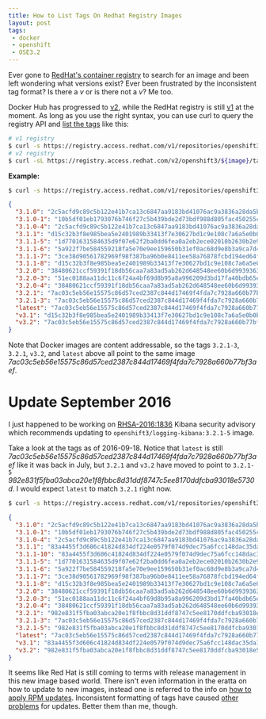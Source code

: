 ```yaml
---
title: How to List Tags On Redhat Registry Images
layout: post
tags:
 - docker
 - openshift
 - OSE3.2
---
```



Ever gone to [RedHat's container registry](https://access.redhat.com/search/#/container-images) to search for an image and been left wondering what versions exist? Ever been frustrated by the inconsistent tag format? Is there a _v_ or is there not a _v_? Me too.

Docker Hub has progressed to [v2](https://docs.docker.com/registry/spec/api/), while the RedHat registry is still [v1](https://docs.docker.com/v1.6/reference/api/registry_api/) at the moment. As long as you use the right syntax, you can use curl to query the registry API and [list the tags](https://docs.docker.com/v1.6/reference/api/registry_api/#list-repository-tags) like this:

```bash
# v1 registry
$ curl -s https://registry.access.redhat.com/v1/repositories/openshift3/${image}/tags | jq .
# v2 registry
$ curl -sL https://registry.access.redhat.com/v2/openshift3/${image}/tags/list
```

**Example:**

```bash
$ curl -s https://registry.access.redhat.com/v1/repositories/openshift3/logging-kibana/tags | jq .
```
```json
{
  "3.1.0": "2c5acfd9c89c5b122e41b7ca13c6847aa9183bd41076ac9a3836a28da5b82bb4",
  "3.1.0-1": "10b5df01eb1793076b746f27c5b439bde2d73bdf988d805fac450255c22d904b",
  "3.1.0-4": "2c5acfd9c89c5b122e41b7ca13c6847aa9183bd41076ac9a3836a28da5b82bb4",
  "3.1.1": "d15c32b3f8e985bea5e2401989b33413f7e30627bd1c9e108c7a6a5e0b0b0fc4",
  "3.1.1-5": "1d7701631584635d9f07e62f2ba0dd6fea0a2eb2ece02010b2630b2e9aaf9af7",
  "3.1.1-6": "5a922f7be584559218fa5e70e9ee159650b31ef0ac68d9e8b3a9ca7d45ef491c",
  "3.1.1-7": "3ce38d90561782969f98f387ba96b0e8411ee58a76878fcbd194ed64f54150a9",
  "3.1.1-8": "d15c32b3f8e985bea5e2401989b33413f7e30627bd1c9e108c7a6a5e0b0b0fc4",
  "3.2.0": "38480621ccf59391f18db56caa7a83ad5ab262d648548ee60b6d993936366ea8",
  "3.2.0-3": "51ec0188aa11dc11c6f24a4bf69d8b95a8a996209d3bd17fa40bdb65e20f8b89",
  "3.2.0-4": "38480621ccf59391f18db56caa7a83ad5ab262d648548ee60b6d993936366ea8",
  "3.2.1": "7ac03c5eb56e15575c86d57ced2387c844d17469f4fda7c7928a660b77bf3aef",
  "3.2.1-3": "7ac03c5eb56e15575c86d57ced2387c844d17469f4fda7c7928a660b77bf3aef",
  "latest": "7ac03c5eb56e15575c86d57ced2387c844d17469f4fda7c7928a660b77bf3aef",
  "v3.1": "d15c32b3f8e985bea5e2401989b33413f7e30627bd1c9e108c7a6a5e0b0b0fc4",
  "v3.2": "7ac03c5eb56e15575c86d57ced2387c844d17469f4fda7c7928a660b77bf3aef"
}
```

Note that Docker images are content addressable, so the tags `3.2.1-3`, `3.2.1`, `v3.2`, and `latest` above all point to the same image _7ac03c5eb56e15575c86d57ced2387c844d17469f4fda7c7928a660b77bf3aef_.

# Update September 2016 #

I just happened to be working on [RHSA-2016:1836](https://access.redhat.com/errata/RHSA-2016:1836) Kibana security advisory which recommends updating to `openshift3/logging-kibana:3.2.1-5` image.

Take a look at the tags as of 2016-09-18. Notice that `latest` is still _7ac03c5eb56e15575c86d57ced2387c844d17469f4fda7c7928a660b77bf3aef_ like it was back in July, but `3.2.1` and `v3.2` have moved to point to `3.2.1-5` _982e831f5fba03abca20e1f8fbbc8d31ddf8747c5ee8170ddfcba93018e5730d_. I would expect `latest` to match `3.2.1` right now.

```bash
$ curl -s https://registry.access.redhat.com/v1/repositories/openshift3/logging-kibana/tags | jq .
```
```json
{
  "3.1.0": "2c5acfd9c89c5b122e41b7ca13c6847aa9183bd41076ac9a3836a28da5b82bb4",
  "3.1.0-1": "10b5df01eb1793076b746f27c5b439bde2d73bdf988d805fac450255c22d904b",
  "3.1.0-4": "2c5acfd9c89c5b122e41b7ca13c6847aa9183bd41076ac9a3836a28da5b82bb4",
  "3.1.1": "83a4455f3d606c41824d834df224e0579f074d9dec75a6fcc148dac35da13b1b",
  "3.1.1-10": "83a4455f3d606c41824d834df224e0579f074d9dec75a6fcc148dac35da13b1b",
  "3.1.1-5": "1d7701631584635d9f07e62f2ba0dd6fea0a2eb2ece02010b2630b2e9aaf9af7",
  "3.1.1-6": "5a922f7be584559218fa5e70e9ee159650b31ef0ac68d9e8b3a9ca7d45ef491c",
  "3.1.1-7": "3ce38d90561782969f98f387ba96b0e8411ee58a76878fcbd194ed64f54150a9",
  "3.1.1-8": "d15c32b3f8e985bea5e2401989b33413f7e30627bd1c9e108c7a6a5e0b0b0fc4",
  "3.2.0": "38480621ccf59391f18db56caa7a83ad5ab262d648548ee60b6d993936366ea8",
  "3.2.0-3": "51ec0188aa11dc11c6f24a4bf69d8b95a8a996209d3bd17fa40bdb65e20f8b89",
  "3.2.0-4": "38480621ccf59391f18db56caa7a83ad5ab262d648548ee60b6d993936366ea8",
  "3.2.1": "982e831f5fba03abca20e1f8fbbc8d31ddf8747c5ee8170ddfcba93018e5730d",
  "3.2.1-3": "7ac03c5eb56e15575c86d57ced2387c844d17469f4fda7c7928a660b77bf3aef",
  "3.2.1-5": "982e831f5fba03abca20e1f8fbbc8d31ddf8747c5ee8170ddfcba93018e5730d",
  "latest": "7ac03c5eb56e15575c86d57ced2387c844d17469f4fda7c7928a660b77bf3aef",
  "v3.1": "83a4455f3d606c41824d834df224e0579f074d9dec75a6fcc148dac35da13b1b",
  "v3.2": "982e831f5fba03abca20e1f8fbbc8d31ddf8747c5ee8170ddfcba93018e5730d"
}
```

It seems like Red Hat is still coming to terms with release management in this new image based world. There isn't even information in the eratta on how to update to new images, instead one is referred to the info on [how to apply RPM updates](https://access.redhat.com/articles/11258). Inconsistent formatting of tags have caused [other problems](https://bugzilla.redhat.com/show_bug.cgi?id=1339754) for updates. Better them than me, though.
